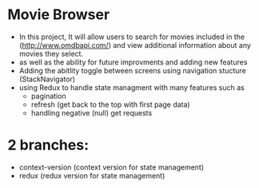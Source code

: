 # Movie Browser
  
  - In this project, It will allow users to search for movies included in the (http://www.omdbapi.com/) and view additional information about any movies they select.
  - as well as the ability for future improvments and adding new features   
  - Adding the abitlity toggle between screens using navigation stucture (StackNavigator)
  - using  Redux to handle state managment  with many features such as 
     - pagination 
     - refresh (get back to the top with first page data)
     - handling negative (null) get requests 

#  2 branches:

  - context-version (context version for state management)
  - redux (redux version for state management)
